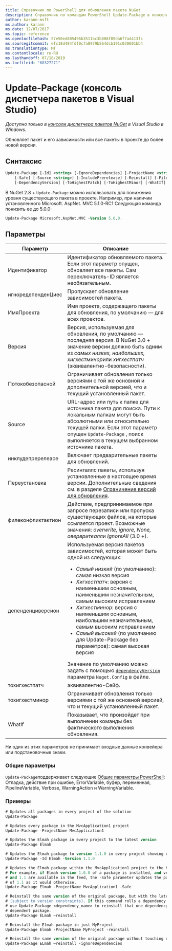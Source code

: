 ```yaml
---
title: Справочник по PowerShell для обновления пакета NuGet
description: Справочник по командам PowerShell Update-Package в консоли диспетчера пакетов NuGet в Visual Studio.
author: karann-msft
ms.author: karann
ms.date: 12/07/2017
ms.topic: reference
ms.openlocfilehash: 57e50ed805496b3511bc3b808f89da6f7ad413fc
ms.sourcegitcommit: efc18d484fdf0c7a8979b564dcb191c030601bb4
ms.translationtype: MT
ms.contentlocale: ru-RU
ms.lasthandoff: 07/18/2019
ms.locfileid: "68327271"
---
```

# <a name="update-package-package-manager-console-in-visual-studio"></a>Update-Package (консоль диспетчера пакетов в Visual Studio)

*Доступно только в [консоли диспетчера пакетов NuGet](../../consume-packages/install-use-packages-powershell.md) в Visual Studio в Windows.*

Обновляет пакет и его зависимости или все пакеты в проекте до более новой версии.

## <a name="syntax"></a>Синтаксис

```ps
Update-Package [-Id] <string> [-IgnoreDependencies] [-ProjectName <string>] [-Version <string>]
    [-Safe] [-Source <string>] [-IncludePrerelease] [-Reinstall] [-FileConflictAction]
    [-DependencyVersion] [-ToHighestPatch] [-ToHighestMinor] [-WhatIf] [<CommonParameters>]
```

В NuGet 2.8 + `Update-Package` можно использовать для понижения уровня существующего пакета в проекте. Например, при наличии установленного Microsoft. AspNet. MVC 5.1.0-RC1 Следующая команда понизить ее до 5.0.0:

```ps
Update-Package Microsoft.AspNet.MVC -Version 5.0.0.
```

## <a name="parameters"></a>Параметры

|  Параметр | Описание |
| --- | --- |
| Идентификатор | Идентификатор обновляемого пакета. Если этот параметр опущен, обновляет все пакеты. Сам переключатель-ID является необязательным. |
| игноредепенденЦиес | Пропускает обновление зависимостей пакета. |
| ИмяПроекта | Имя проекта, содержащего пакеты для обновления, по умолчанию — для всех проектов. |
| Версия | Версия, используемая для обновления, по умолчанию — последняя версия. В NuGet 3.0 + значение версии должно быть одним из *самых низких, наибольших, хигхестминор*или *хигхестпатч* (эквивалентно-безопасности). |
| Потокобезопасной | Ограничивает обновления только версиями с той же основной и дополнительной версией, что и текущий установленный пакет. |
| Source | URL-адрес или путь к папке для источника пакета для поиска. Пути к локальным папкам могут быть абсолютными или относительно текущей папки. Если этот параметр опущен `Update-Package` , поиск выполняется в текущем выбранном источнике пакета. |
| инклудепререлеасе | Включает предварительные пакеты для обновлений. |
| Переустановка | Ресинталлс пакеты, используя установленные в настоящее время версии. Дополнительные сведения см. в разделе [Ограничение версий для обновления](../../consume-packages/reinstalling-and-updating-packages.md). |
| филеконфликтактион | Действие, предпринимаемое при запросе перезаписи или пропуска существующих файлов, на которые ссылается проект. Возможные значения: *overwrite, ignore, None, овервритеалл*и *IgnoreAll* (3.0 +). |
| депенденциверсион | Используемая версия пакетов зависимостей, которая может быть одной из следующих:<br/><ul><li>*Самый низкий* (по умолчанию): самая низкая версия</li><li>*Хигхестпатч*: версия с наименьшим основным, наименьшим незначительным, самым высоким исправлением</li><li>*Хигхестминор*: версия с наименьшим основным, наибольшим незначительным, самым высоким исправлением</li><li>*Самый высокий* (по умолчанию для Update-Package без параметров): самая высокая версия</li></ul>Значение по умолчанию можно задать с помощью [`dependencyVersion`](../nuget-config-file.md#config-section) параметра `Nuget.Config` в файле. |
| тохигхестпатч | эквивалентно-Сейф. |
| тохигхестминор | Ограничивает обновления только версиями с той же основной версией, что и текущий установленный пакет. |
| WhatIf | Показывает, что произойдет при выполнении команды без фактического выполнения обновления. |

Ни один из этих параметров не принимает входные данные конвейера или подстановочные знаки.

### <a name="common-parameters"></a>Общие параметры

`Update-Package`поддерживает следующие [Общие параметры PowerShell](http://go.microsoft.com/fwlink/?LinkID=113216): Отладка, действие при ошибке, ErrorVariable, буфер, переменная, PipelineVariable, Verbose, WarningAction и WarningVariable.

### <a name="examples"></a>Примеры

```ps
# Updates all packages in every project of the solution
Update-Package

# Updates every package in the MvcApplication1 project
Update-Package -ProjectName MvcApplication1

# Updates the Elmah package in every project to the latest version
Update-Package Elmah

# Updates the Elmah package to version 1.1.0 in every project showing optional -Id usage
Update-Package -Id Elmah -Version 1.1.0

# Updates the Elmah package within the MvcApplication1 project to the highest "safe" version.
# For example, if Elmah version 1.0.0 of a package is installed, and versions 1.0.1, 1.0.2,
# and 1.1 are available in the feed, the -Safe parameter updates the package to 1.0.2 instead
# of 1.1 as it would otherwise.
Update-Package Elmah -ProjectName MvcApplication1 -Safe

# Reinstall the same version of the original package, but with the latest version of dependencies
# (subject to version constraints). If this command rolls a dependency back to an earlier version,
# use Update-Package <dependency_name> to reinstall that one dependency without affecting the
# dependent package.
Update-Package ELmah –reinstall 

# Reinstall the Elmah package in just MyProject
Update-Package Elmah -ProjectName MyProject -reinstall

# Reinstall the same version of the original package without touching dependencies.
Update-Package ELmah –reinstall -ignoreDependencies
```
